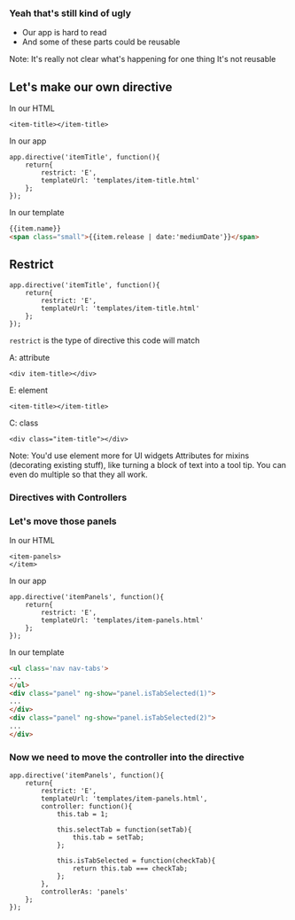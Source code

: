 ### Yeah that's still kind of ugly
- Our app is hard to read
- And some of these parts could be reusable

Note:
It's really not clear what's happening for one thing
It's not reusable


## Let's make our own directive
In our HTML
```
<item-title></item-title>
```

In our app
```
app.directive('itemTitle', function(){
    return{
        restrict: 'E',
        templateUrl: 'templates/item-title.html'
    };
});
```

In our template
```html
{{item.name}}
<span class="small">{{item.release | date:'mediumDate'}}</span>
```


## Restrict

```
app.directive('itemTitle', function(){
    return{
        restrict: 'E',
        templateUrl: 'templates/item-title.html'
    };
});
```
`restrict` is the type of directive this code will match

A: attribute
```
<div item-title></div>
```

E: element
```
<item-title></item-title>
```

C: class
```
<div class="item-title"></div>
```

Note:
You'd use element more for UI widgets
Attributes for mixins (decorating existing stuff), like turning a block of text into a tool tip.
You can even do multiple so that they all work.



### Directives with Controllers


### Let's move those panels

In our HTML
```
<item-panels>
</item>
```

In our app
```
app.directive('itemPanels', function(){
    return{
        restrict: 'E',
        templateUrl: 'templates/item-panels.html'
    };
});
```

In our template
```html
<ul class='nav nav-tabs'>
...
</ul>
<div class="panel" ng-show="panel.isTabSelected(1)">
...
</div>
<div class="panel" ng-show="panel.isTabSelected(2)">
...
</div>
```


### Now we need to move the controller into the directive
```
app.directive('itemPanels', function(){
    return{
        restrict: 'E',
        templateUrl: 'templates/item-panels.html',
        controller: function(){
            this.tab = 1;

            this.selectTab = function(setTab){
                this.tab = setTab;
            };

            this.isTabSelected = function(checkTab){
                return this.tab === checkTab;
            };
        },
        controllerAs: 'panels'
    };
});
```
